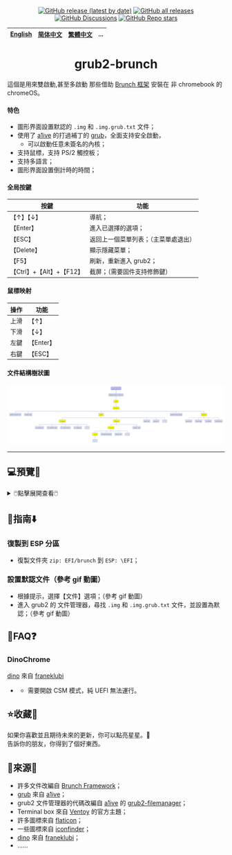 <div align="center">

[![GitHub release (latest by date)](https://img.shields.io/github/v/release/M-L-P/grub2-brunch)](https://github.com/M-L-P/grub2-brunch/releases/latest)
[![GitHub all releases](https://img.shields.io/github/downloads/M-L-P/grub2-brunch/total)](https://github.com/M-L-P/grub2-brunch/releases)
[![GitHub Discussions](https://img.shields.io/github/discussions/M-L-P/grub2-brunch)](https://github.com/M-L-P/grub2-brunch/discussions)
[![GitHub Repo stars](https://img.shields.io/github/stars/M-L-P/grub2-brunch?style=social)](https://github.com/M-L-P/grub2-brunch/stargazers)

</div>

[English](README.md)|[简体中文](README-自述文件.md)|[繁體中文](README-繁體中文.md)|...
--|--|--|--

<h1 align="center">grub2-brunch</h1>

這個是用來雙啟動,甚至多啟動 那些借助 [Brunch 框架](https://github.com/sebanc/brunch) 安裝在 非 chromebook 的 chromeOS。
#### 特色
- 圖形界面設置默認的 `.img` 和 `.img.grub.txt` 文件；
- 使用了 [a1ive](https://github.com/a1ive) 的打過補丁的 [grub](https://github.com/a1ive/grub)，全面支持安全啟動，
  - 可以啟動任意未簽名的內核；
- 支持鼠標，支持 PS/2 觸控板；
- 支持多語言；
- 圖形界面設置倒計時的時間；

#### 全局按鍵

按鍵|功能
-|-
【↑】【↓】|導航；
【Enter】|進入已選擇的選項；
【ESC】|返回上一個菜單列表；（主菜單處退出）
【Delete】|顯示隱藏菜單；
【F5】|刷新，重新進入 grub2；
【Ctrl】+【Alt】+【F12】|截屏；（需要固件支持修飾鍵）

#### 鼠標映射

操作|功能
-|-
上滑|【↑】
下滑|【↓】
左鍵|【Enter】
右鍵|【ESC】

#### 文件結構樹狀圖
<img src="https://raw.githubusercontent.com/M-L-P/.github/main/screenshots/grub2-brunch/grub2-brunch.png">

-----------------------------------------------------------------------------------------------------------------------------------
## 💻️預覽👀

<details>
<summary>🖱️點擊展開查看🖱️</summary>

### 1024x768
<img src="https://raw.githubusercontent.com/M-L-P/.github/main/screenshots/grub2-brunch/繁體中文/繁體中文.gif">

#### 1920x1080
<img src="https://raw.githubusercontent.com/M-L-P/.github/main/screenshots/grub2-brunch/繁體中文/1080p-menu.png">
<img src="https://raw.githubusercontent.com/M-L-P/.github/main/screenshots/grub2-brunch/繁體中文/1080p-settings.png">
</details>

## 🧭指南⬇️

### 復製到 ESP 分區
- 復製文件夾 `zip: EFI/brunch` 到 `ESP: \EFI`；
### 設置默認文件（參考 gif 動圖）
- 根據提示，選擇【文件】選項；（參考 gif 動圖）
- 進入 grub2 的 文件管理器，尋找 `.img` 和 `.img.grub.txt` 文件，並設置為默認；（參考 gif 動圖）

## 📝FAQ❓️
### DinoChrome
[dino](https://github.com/franeklubi/dino) 來自 [franeklubi](https://github.com/franeklubi)
- - 需要開啟 CSM 模式，純 UEFI 無法運行。

## ⭐收藏🌟
如果你喜歡並且期待未來的更新，你可以點亮星星。💫<br/>
告訴你的朋友，你得到了個好東西。

## 🎉來源🎊
- 許多文件改編自 [Brunch Framework](https://github.com/sebanc/brunch)；
- [grub](https://github.com/a1ive/grub) 來自 [a1ive](https://github.com/a1ive)；
- grub2 文件管理器的代碼改編自 [a1ive](https://github.com/a1ive) 的 [grub2-filemanager](https://github.com/a1ive/grub2-filemanager)；
- Terminal box 來自 [Ventoy](https://github.com/ventoy/Ventoy) 的官方主題；
- 許多圖標來自 [flaticon](https://www.flaticon.com/)；
- 一些圖標來自 [iconfinder](https://www.iconfinder.com/)；
- [dino](https://github.com/franeklubi/dino) 來自 [franeklubi](https://github.com/franeklubi)；
- ……